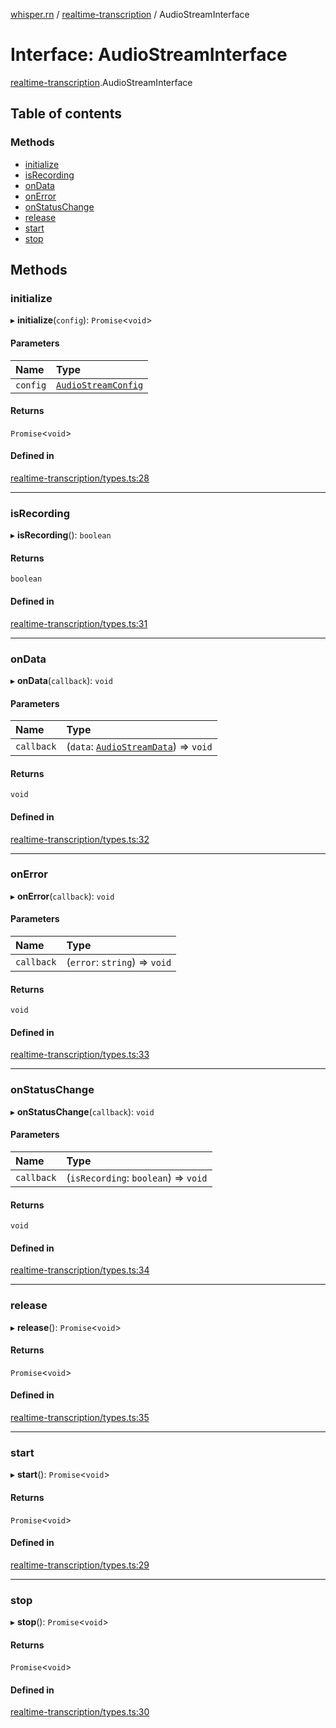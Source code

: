 [whisper.rn](../README.md) / [realtime-transcription](../modules/realtime_transcription.md) / AudioStreamInterface

# Interface: AudioStreamInterface

[realtime-transcription](../modules/realtime_transcription.md).AudioStreamInterface

## Table of contents

### Methods

- [initialize](realtime_transcription.AudioStreamInterface.md#initialize)
- [isRecording](realtime_transcription.AudioStreamInterface.md#isrecording)
- [onData](realtime_transcription.AudioStreamInterface.md#ondata)
- [onError](realtime_transcription.AudioStreamInterface.md#onerror)
- [onStatusChange](realtime_transcription.AudioStreamInterface.md#onstatuschange)
- [release](realtime_transcription.AudioStreamInterface.md#release)
- [start](realtime_transcription.AudioStreamInterface.md#start)
- [stop](realtime_transcription.AudioStreamInterface.md#stop)

## Methods

### initialize

▸ **initialize**(`config`): `Promise`<`void`\>

#### Parameters

| Name | Type |
| :------ | :------ |
| `config` | [`AudioStreamConfig`](realtime_transcription.AudioStreamConfig.md) |

#### Returns

`Promise`<`void`\>

#### Defined in

[realtime-transcription/types.ts:28](https://github.com/mybigday/whisper.rn/blob/874c510/src/realtime-transcription/types.ts#L28)

___

### isRecording

▸ **isRecording**(): `boolean`

#### Returns

`boolean`

#### Defined in

[realtime-transcription/types.ts:31](https://github.com/mybigday/whisper.rn/blob/874c510/src/realtime-transcription/types.ts#L31)

___

### onData

▸ **onData**(`callback`): `void`

#### Parameters

| Name | Type |
| :------ | :------ |
| `callback` | (`data`: [`AudioStreamData`](realtime_transcription.AudioStreamData.md)) => `void` |

#### Returns

`void`

#### Defined in

[realtime-transcription/types.ts:32](https://github.com/mybigday/whisper.rn/blob/874c510/src/realtime-transcription/types.ts#L32)

___

### onError

▸ **onError**(`callback`): `void`

#### Parameters

| Name | Type |
| :------ | :------ |
| `callback` | (`error`: `string`) => `void` |

#### Returns

`void`

#### Defined in

[realtime-transcription/types.ts:33](https://github.com/mybigday/whisper.rn/blob/874c510/src/realtime-transcription/types.ts#L33)

___

### onStatusChange

▸ **onStatusChange**(`callback`): `void`

#### Parameters

| Name | Type |
| :------ | :------ |
| `callback` | (`isRecording`: `boolean`) => `void` |

#### Returns

`void`

#### Defined in

[realtime-transcription/types.ts:34](https://github.com/mybigday/whisper.rn/blob/874c510/src/realtime-transcription/types.ts#L34)

___

### release

▸ **release**(): `Promise`<`void`\>

#### Returns

`Promise`<`void`\>

#### Defined in

[realtime-transcription/types.ts:35](https://github.com/mybigday/whisper.rn/blob/874c510/src/realtime-transcription/types.ts#L35)

___

### start

▸ **start**(): `Promise`<`void`\>

#### Returns

`Promise`<`void`\>

#### Defined in

[realtime-transcription/types.ts:29](https://github.com/mybigday/whisper.rn/blob/874c510/src/realtime-transcription/types.ts#L29)

___

### stop

▸ **stop**(): `Promise`<`void`\>

#### Returns

`Promise`<`void`\>

#### Defined in

[realtime-transcription/types.ts:30](https://github.com/mybigday/whisper.rn/blob/874c510/src/realtime-transcription/types.ts#L30)

